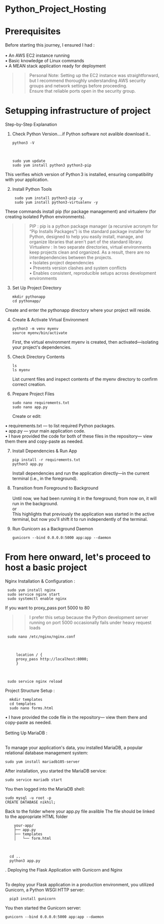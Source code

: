 # Python_Project_Hosting

<h1> Prerequisites</h1>
Before starting this journey, I ensured I had :<br>
<br>
• An AWS EC2 instance running <br>
• Basic knowledge of Linux commands<br>
• A MEAN stack application ready for deployment<br>

>>Personal Note: Setting up the EC2 instance was straightforward, but I recommend thoroughly understanding AWS security groups and network settings before proceeding.<br>
Ensure that reliable ports open in the security group.

<h1>Setupping infrastructure of project</h1>

Step-by-Step Explanation<br>

1. Check Python Version....if Python software not avalible download it..
   
       python3 -V
   <br>
   
       sudo yum update
       sudo yum install python3 python3-pip
This verifies which version of Python 3 is installed, ensuring compatibility with your application.<br>

2. Install Python Tools
   
        sudo yum install python3-pip -y
        sudo yum install python3-virtualenv -y
These commands install pip (for package management) and virtualenv (for creating isolated Python environments).
>>PIP : pip is a python package manager (a recursive acronym for “Pip Installs Packages”) is the standard package installer for Python, designed to help you easily install, manage, and organize libraries that aren't part of the standard library.<br>
>> Virtualenv : In two separate directories, virtual environments keep projects clean and organized. As a result, there are no interdependencies between the projects.<br>
• Isolates project dependencies<br>
• Prevents version clashes and system conflicts<br>
• Enables consistent, reproducible setups across development environments<br>

3. Set Up Project Directory

       mkdir pythonapp
       cd pythonapp/
Create and enter the pythonapp directory where your project will reside.<br>

4. Create & Activate Virtual Environment

       python3 -m venv myenv
       source myenv/bin/activate
   First, the virtual environment myenv is created, then activated—isolating your project's dependencies.<br>

5. Check Directory Contents

       ls
       ls myenv
   List current files and inspect contents of the myenv directory to confirm correct creation.<br>

6. Prepare Project Files

       sudo nano requirements.txt
       sudo nano app.py
   Create or edit:<br>

• requirements.txt — to list required Python packages.<br>
• app.py — your main application code.<br>
• I have provided the code for both of these files in the repository— view them there and copy-paste as needed.<br>

7. Install Dependencies & Run App
   
       pip install -r requirements.txt
       python3 app.py
   Install dependencies and run the application directly—in the current terminal (i.e., in the foreground).
8. Transition from Foreground to Background <br>  
         Until now, we had been running it in the foreground; from now on, it will run in the background.<br>
         or<br>
         This highlights that previously the application was started in the active terminal, but now you'll shift it to run independently of the terminal.<br>

9. Run Gunicorn as a Background Daemon
    
       gunicorn --bind 0.0.0.0:5000 app:app --daemon



<h1>From here onward, let's proceed to host a basic project</h1>

Nginx Installation & Configuration :

     sudo yum install nginx
     sudo service nginx start
     sudo systemctl enable nginx

   If you want to proxy_pass port 5000 to 80
   >>I prefer this setup because the Python development server running on port 5000 occasionally fails under heavy request loads

     sudo nano /etc/nginx/nginx.conf
 <br>
 
         location / {
         proxy_pass http://localhost:8000;
         }
   <br>      
    
     sudo service nginx reload

 Project Structure Setup :
 
      mkdir templates
      cd templates
      sudo nano forms.html
• I have provided the code file in the repository— view them there and copy-paste as needed.<br><br>
Setting Up MariaDB :<br><br>

To manage your application's data, you installed MariaDB, a popular relational database management system:

    sudo yum install mariadb105-server


After installation, you started the MariaDB service:

    sudo service mariadb start
You then logged into the MariaDB shell:

    sudo mysql -u root -p
    CREATE DATABASE nikhil;
    
  Back to the folder where your app.py file avalible
  The file should be linked to the appropriate HTML folder

        your-app/
        ├── app.py
        ├── templates
        │   └── form.html
<br>
  
      cd ..
      python3 app.py

. Deploying the Flask Application with Gunicorn and Nginx<br><br>

To deploy your Flask application in a production environment, you utilized Gunicorn, a Python WSGI HTTP server:

      pip3 install gunicorn
You then started the Gunicorn server:

    gunicorn --bind 0.0.0.0:5000 app:app --daemon



